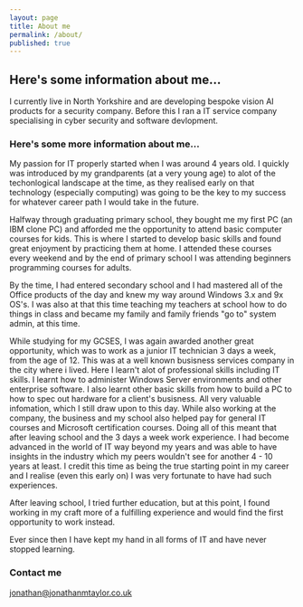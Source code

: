 ```yaml
---
layout: page
title: About me
permalink: /about/
published: true
---
```


## Here's some information about me...

I currently live in North Yorkshire and are developing bespoke vision AI products for a security company. 
Before this I ran a IT service company specialising in cyber security and software devlopment.  


### Here's some more information about me...
My passion for IT properly started when I was around 4 years old. I quickly was introduced by my grandparents (at a very young age) to alot of the techonlogical landscape at the time, as they realised early on that technology (especially computing) was going to be the key to my success for whatever career path I would take in the future. 

Halfway through graduating primary school, they bought me my first PC (an IBM clone PC) and afforded me the opportunity to attend basic computer courses for kids. This is where I started to develop basic skills and found great enjoyment by practicing them at home. I attended these courses every weekend and by the end of primary school I was attending beginners programming courses for adults.

By the time, I had entered secondary school and I had mastered all of the Office products of the day and knew my way around Windows 3.x and 9x OS's. I was also at that this time teaching my teachers at school how to do things in class and became my family and family friends "go to" system admin, at this time. 

While studying for my GCSES, I was again awarded another great opportunity, which was to work as a junior IT technician 3 days a week, from the age of 12. This was at a well known busisness services company in the city where i lived. Here I learn't alot of professional skills including IT skills. I learnt how to administer Windows Server environments and other enterprise software. I also learnt other basic skills from how to build a PC to how to spec out hardware for a client's busisness. All very valuable infomation, which I still draw upon to this day. While also working at the company, the business and my school also helped pay for general IT courses and Microsoft certification courses. Doing all of this meant that after leaving school and the 3 days a week work experience. I had become advanced in the world of IT way beyond my years and was able to have insights in the industry which my peers wouldn't see for another 4 - 10 years at least. I credit this time as being the true starting point in my career and I realise (even this early on) I was very fortunate to have had such experiences.

After leaving school, I tried further education, but at this point, I found working in my craft more of a fulfilling experience and would find the first opportunity to work instead.

Ever since then I have kept my hand in all forms of IT and have never stopped learning. 

### Contact me

[jonathan@jonathanmtaylor.co.uk](mailto:jonathan@jonathanmtaylor.co.uk)
